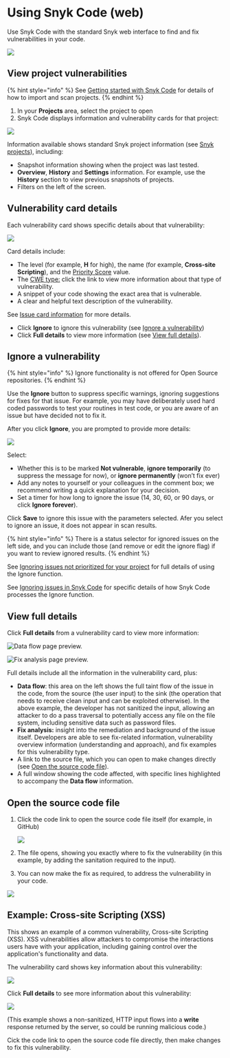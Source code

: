 # Using Snyk Code \(web\)

Use Snyk Code with the standard Snyk web interface to find and fix vulnerabilities in your code.

![](../.gitbook/assets/screenshot_2021-06-17_at_13.23.19.png)

## View project vulnerabilities

{% hint style="info" %}
See [Getting started with Snyk Code](https://docs.snyk.io/getting-started/getting-started-snyk-products/getting-started-with-snyk-code) for details of how to import and scan projects.
{% endhint %}

1. In your **Projects** area, select the project to open
2. Snyk Code displays information and vulnerability cards for that project: 

![](../.gitbook/assets/snykcofe_priority_score.png)

Information available shows standard Snyk project information \(see [Snyk projects](https://support.snyk.io/hc/en-us/sections/360004724958-Snyk-projects)\), including:

* Snapshot information showing when the project was last tested.
* **Overview**, **History** and **Settings** information. For example, use the **History** section to view previous snapshots of projects.
* Filters on the left of the screen.

## Vulnerability card details

Each vulnerability card shows specific details about that vulnerability:

![](../.gitbook/assets/snykcode_issue_card.png)

Card details include:

* The level \(for example, **H** for high\), the name \(for example, **Cross-site Scripting**\), and the [Priority Score](https://docs.snyk.io/fixing-and-prioritizing-issues/starting-to-fix-vulnerabilities/snyk-priority-score) value.
* The [CWE type:](https://cwe.mitre.org/data/index.html) click the link to view more information about that type of vulnerability.
* A snippet of your code showing the exact area that is vulnerable.
* A clear and helpful text description of the vulnerability.

See [Issue card information](https://docs.snyk.io/getting-started/introduction-to-snyk-projects/issue-card-information) for more details.

* Click **Ignore** to ignore this vulnerability \(see [Ignore a vulnerability](using-snyk-code-web.md)\)
* Click **Full details** to view more information \(see [View full details](using-snyk-code-web.md)\).

## Ignore a vulnerability

{% hint style="info" %}
Ignore functionality is not offered for Open Source repositories.
{% endhint %}

Use the **Ignore** button to suppress specific warnings, ignoring suggestions for fixes for that issue. For example, you may have deliberately used hard coded passwords to test your routines in test code, or you are aware of an issue but have decided not to fix it.

After you click **Ignore**, you are prompted to provide more details:

![](../.gitbook/assets/snykcode-ignore-pic2.png)

Select:

* Whether this is to be marked **Not vulnerable**, **ignore temporarily** \(to suppress the message for now\), or **ignore permanently** \(won’t fix ever\)
* Add any notes to yourself or your colleagues in the comment box; we recommend writing a quick explanation for your decision.
* Set a timer for how long to ignore the issue \(14, 30, 60, or 90 days, or click **Ignore forever**\).

Click **Save** to ignore this issue with the parameters selected. Afer you select to ignore an issue, it does not appear in scan results.

{% hint style="info" %}
There is a status selector for ignored issues on the left side, and you can include those \(and remove or edit the ignore flag\) if you want to review ignored results.
{% endhint %}

See [Ignoring issues not prioritized for your project](https://docs.snyk.io/fixing-and-prioritizing-issues/issue-management/ignore-issues) for full details of using the Ignore function.

See [Ignoring issues in Snyk Code](https://docs.snyk.io/fixing-and-prioritizing-issues/issue-management/ignore-issues#Ignore-Snyk-Code) for specific details of how Snyk Code processes the Ignore function.

## View full details

Click **Full details** from a vulnerability card to view more information:

![Data flow page preview.](../.gitbook/assets/data-flow.png)

![Fix analysis page preview.](../.gitbook/assets/fix-analysis.png)

Full details include all the information in the vulnerability card, plus:

* **Data flow**: this area on the left shows the full taint flow of the issue in the code, from the source \(the user input\) to the sink \(the operation that needs to receive clean input and can be exploited otherwise\). In the above example, the developer has not sanitized the input, allowing an attacker to do a pass traversal to potentially access any file on the file system, including sensitive data such as password files.
* **Fix analysis:** insight into the remediation and background of the issue itself. Developers are able to see fix-related information, vulnerability overview information \(understanding and approach\), and fix examples for this vulnerability type.
* A link to the source file, which you can open to make changes directly \(see [Open the source code file](using-snyk-code-web.md)\).
* A full window showing the code affected, with specific lines highlighted to accompany the **Data flow** information.

## Open the source code file

1. Click the code link to open the source code file itself \(for example, in GitHub\)

   ![](../.gitbook/assets/link.png)

2. The file opens, showing you exactly where to fix the vulnerability \(in this example, by adding the sanitation required to the input\).
3. You can now make the fix as required, to address the vulnerability in your code.

![](../.gitbook/assets/open-code2.png)

## Example: Cross-site Scripting \(XSS\)

This shows an example of a common vulnerability, Cross-site Scripting \(XSS\). XSS vulnerabilities allow attackers to compromise the interactions users have with your application, including gaining control over the application's functionality and data.

The vulnerability card shows key information about this vulnerability:

![](../.gitbook/assets/snykcode_issue_card.png)

Click **Full details** to see more information about this vulnerability:

![](../.gitbook/assets/xss-2.png)

\(This example shows a non-sanitized, HTTP input flows into a **write** response returned by the server, so could be running malicious code.\)

Cick the code link to open the source code file directly, then make changes to fix this vulnerability.

